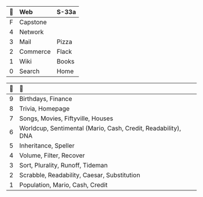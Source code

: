 🌵 | Web | S-33a
:-:|:-|:-
F | Capstone | 
4 | Network | 
3 | Mail | Pizza
2 | Commerce | Flack
1 | Wiki | Books
0 | Search | Home

🌱 | 🌿
:-:|:-
9 | Birthdays, Finance
8 | Trivia, Homepage
7  | Songs, Movies, Fiftyville, Houses
6  | Worldcup, Sentimental (Mario, Cash, Credit, Readability), DNA
5  | Inheritance, Speller 
4  | Volume, Filter, Recover
3 | Sort, Plurality, Runoff, Tideman
2 | Scrabble, Readability, Caesar, Substitution 
1 | Population, Mario, Cash, Credit 
